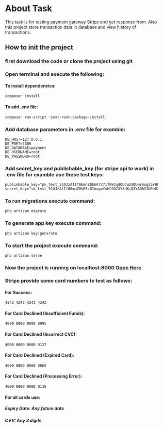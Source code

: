 
# About Task
This task is for testing payment gateway Stripe and get response from.
Also this project store transaction data in database and view history of transactions.

## How to init the project

### first download the code or  clone the project using git


### Open terminal and execute the following: 

#### To install dependencies:

```
composer install 
```

#### To add .env file:

```
composer run-script 'post-root-package-install'
```

### Add database parameters in .env file for examble: 

```
DB_HOST=127.0.0.1
DB_PORT=3306
DB_DATABASE=payment
DB_USERNAME=root
DB_PASSWORD=root 
```

### Add secret_key and publishable_key (for stripe api to work) in .env file for examble use these test keys:

```
publishable_key="pk_test_51OJzAfIf86mnZ8kEK7V7ifKWJqdQUCu55QUwrmogS5rHUAWWQo7mIMGq2bGYHuTZ2JcWjWmguFjSz2kJwwviCQl400mgCe9dZU"
secret_key="sk_test_51OJzAfIf86mnZ8kE3cDImugwYxHCGG2XY3dKiQ3YADhSJNPe02Yebdcz6kyt7aeOhqIl6YgZWP2yihBpgxY8v8fU00xz317FFa"
```


### To run migrations execute command:

```
php artisan migrate
```


### To generate app key execute command:

```
php artisan key:generate
```


### To start the project execute command:

```
php artisan serve
```


### Now the project is running on localhost:8000 <a target="_blank" href="http://127.0.0.1:8000">Open Here</a>


### Stripe provide some card numbers to test as follows:

#### For Success:

```
4242 4242 4242 4242
```


#### For Card Declined (Insufficient Funds):

```
4000 0000 0000 9995
```


#### For Card Declined (Incorrect CVC):

```
4000 0000 0000 0127
```


#### For Card Declined (Expired Card):

```
4000 0000 0000 0069
```


#### For Card Declined (Processing Error):

```
4000 0000 0000 0119
```


#### For all cards use:
##### Expiry Date: Any future date
##### CVV: Any 3 digits 